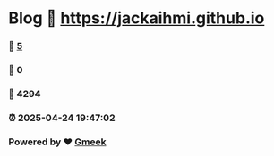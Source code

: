 # Blog :link: https://jackaihmi.github.io 
### :page_facing_up: [5](https://jackaihmi.github.io/tag.html) 
### :speech_balloon: 0 
### :hibiscus: 4294 
### :alarm_clock: 2025-04-24 19:47:02 
### Powered by :heart: [Gmeek](https://github.com/Meekdai/Gmeek)
